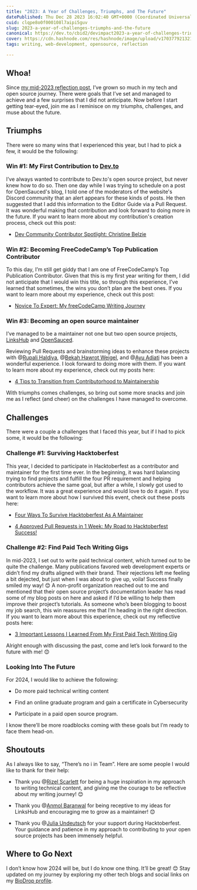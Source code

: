 ```yaml
---
title: "2023: A Year of Challenges, Triumphs, and The Future"
datePublished: Thu Dec 28 2023 16:02:40 GMT+0000 (Coordinated Universal Time)
cuid: clqpe8o0f000108l7aipi5guv
slug: 2023-a-year-of-challenges-triumphs-and-the-future
canonical: https://dev.to/cbid2/devimpact2023-a-year-of-challenges-triumphs-and-the-future-4j1
cover: https://cdn.hashnode.com/res/hashnode/image/upload/v1703779213213/e2909efe-9f23-4663-bf0f-8e48eaaa562f.png
tags: writing, web-development, opensource, reflection

---
```


## Whoa!

Since [my mid-2023 reflection post](https://chrissycodes.hashnode.dev/so-far-so-good-reflections-on-my-tech-journey), I’ve grown so much in my tech and open source journey. There were goals that I’ve set and managed to achieve and a few surprises that I did not anticipate. Now before I start getting tear-eyed, join me as I reminisce on my triumphs, challenges, and muse about the future.

## Triumphs

There were so many wins that I experienced this year, but I had to pick a few, it would be the following:

### Win #1: My First Contribution to [Dev.to](http://Dev.to)

I’ve always wanted to contribute to Dev.to's open source project, but never knew how to do so. Then one day while I was trying to schedule on a post for OpenSauced's blog, I told one of the moderators of the website's Discord community that an alert appears for these kinds of posts. He then suggested that I add this information to the Editor Guide via a Pull Request. It was wonderful making that contribution and look forward to doing more in the future. If you want to learn more about my contribution's creation process, check out this post:

* [Dev Community Contributor Spotlight: Christine Belzie](https://dev.to/devteam/dev-community-contributor-spotlight-christine-belzie-38bg)
    

### Win #2: Becoming FreeCodeCamp’s Top Publication Contributor

To this day, I’m still get giddy that I am one of FreeCodeCamp’s Top Publication Contributor. Given that this is my first year writing for them, I did not anticipate that I would win this title, so through this experience, I’ve learned that sometimes, the wins you don’t plan are the best ones. If you want to learn more about my experience, check out this post:

* [Novice To Expert: My freeCodeCamp Writing Journey](https://hashnode.com/post/clqfy2py9000008l55jxk5mb3)
    

### Win #3: Becoming an open source maintainer

I’ve managed to be a maintainer not one but two open source projects, [LinksHub](https://github.com/rupali-codes/LinksHub) and [OpenSauced](https://github.com/open-sauced/guestbook%20).

Reviewing Pull Requests and brainstorming ideas to enhance these projects with @[Rupali Haldiya](@rupali-codes), @[Bekah Hawrot Weigel](@BekahHW), and @[Ayu Adiati](@adiatiayu) has been a wonderful experience. I look forward to doing more with them. If you want to learn more about my experience, check out my posts here:

* [4 Tips to Transition from Contributorhood to Maintainership](https://hashnode.com/post/cli89su2w02gdeznv6j10c5bi)
    

With triumphs comes challenges, so bring out some more snacks and join me as I reflect (and cheer) on the challenges I have managed to overcome.

## Challenges

There were a couple a challenges that I faced this year, but if I had to pick some, it would be the following:

### Challenge #1: Surviving Hacktoberfest

This year, I decided to participate in Hacktoberfest as a contributor and maintainer for the first time ever. In the beginning, it was hard balancing trying to find projects and fulfill the four PR requirement and helping contributors achieve the same goal, but after a while, I slowly got used to the workflow. It was a great experience and would love to do it again. If you want to learn more about how I survived this event, check out these posts here:

* [Four Ways To Survive Hacktoberfest As A Maintainer](https://dev.to/cbid2/four-ways-to-survive-hacktoberfest-as-a-maintainer-26fk)
    
* [4 Approved Pull Requests in 1 Week: My Road to Hacktoberfest Success!](https://dev.to/cbid2/4-approved-pulls-in-1-week-my-road-to-hacktoberfest-success-2j20)
    

### Challenge #2: Find Paid Tech Writing Gigs

In mid-2023, I set out to write paid technical content, which turned out to be quite the challenge. Many publications favored web development experts or didn’t find my drafts aligned with their brand. Their rejections left me feeling a bit dejected, but just when I was about to give up, voila! Success finally smiled my way! 😊 A non-profit organization reached out to me and mentioned that their open source project’s documentation leader has read some of my blog posts on here and asked if I’d be willing to help them improve their project’s tutorials. As someone who’s been blogging to boost my job search, this win reassures me that I’m heading in the right direction. If you want to learn more about this experience, check out my reflective posts here:

* [3 Important Lessons I Learned From My First Paid Tech Writing Gig](https://hashnode.com/post/clqmw378g000308la9ygzabv5)
    

Alright enough with discussing the past, come and let’s look forward to the future with me! 😊

### Looking Into The Future

For 2024, I would like to achieve the following:

* Do more paid technical writing content
    
* Find an online graduate program and gain a certificate in Cybersecurity
    
* Participate in a paid open source program.
    

I know there’ll be more roadblocks coming with these goals but I’m ready to face them head-on.

## Shoutouts

As I always like to say, “There’s no i in Team”. Here are some people I would like to thank for their help:

* Thank you @[Rizel Scarlett](@blackgirlbytes) for being a huge inspiration in my approach to writing technical content, and giving me the courage to be reflective about my writing journey! 😊
    
* Thank you @[Anmol Baranwal](@anmolbaranwal) for being receptive to my ideas for LinksHub and encouraging me to grow as a maintainer! 😊
    
* Thank you @[Julia Undeutsch](@YuriDevAT) for your support during Hacktoberfest. Your guidance and patience in my approach to contributing to your open source projects has been immensely helpful.
    

## Where to Go Next

I don’t know how 2024 will be, but I do know one thing. It’ll be great! 😊 Stay updated on my journey by exploring my other tech blogs and social links on my [BioDrop profile](https://www.biodrop.io/CBID2).